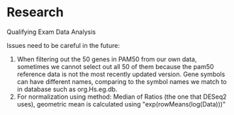 # Research
Qualifying Exam Data Analysis

Issues need to be careful in the future:
1. When filtering out the 50 genes in PAM50 from our own data, sometimes we cannot select out all 50 of them because the pam50 reference data is not the most recently updated version. 
   Gene symbols can have different names, comparing to the symbol names we match to in database such as org.Hs.eg.db.
2. For normalization using method: Median of Ratios (the one that DESeq2 uses), geometric mean is calculated using "exp(rowMeans(log(Data)))"
